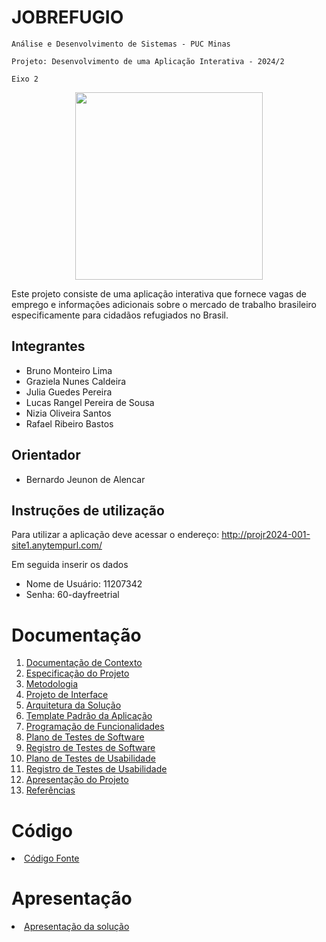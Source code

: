# JOBREFUGIO

`Análise e Desenvolvimento de Sistemas - PUC Minas`

`Projeto: Desenvolvimento de uma Aplicação Interativa - 2024/2`

`Eixo 2`

<p align="center">
  <img src= "https://github.com/user-attachments/assets/0659c64d-46d2-4a0b-9e41-cb39df7fbf64" width="300">
</p>

Este projeto consiste de uma aplicação interativa que fornece vagas de emprego e informações adicionais sobre o mercado de trabalho brasileiro especificamente para cidadãos refugiados no Brasil.

## Integrantes

* Bruno Monteiro Lima 
* Graziela Nunes Caldeira 
* Julia Guedes Pereira 
* Lucas Rangel Pereira de Sousa 
* Nizia Oliveira Santos
* Rafael Ribeiro Bastos

## Orientador

* Bernardo Jeunon de Alencar

## Instruções de utilização

Para utilizar a aplicação deve acessar o endereço: http://projr2024-001-site1.anytempurl.com/

Em seguida inserir os dados
* Nome de Usuário: 11207342
* Senha: 60-dayfreetrial

# Documentação

<ol>
<li><a href="docs/01-Documentação de Contexto.md"> Documentação de Contexto</a></li>
<li><a href="docs/02-Especificação do Projeto.md"> Especificação do Projeto</a></li>
<li><a href="docs/03-Metodologia.md"> Metodologia</a></li>
<li><a href="docs/04-Projeto de Interface.md"> Projeto de Interface</a></li>
<li><a href="docs/05-Arquitetura da Solução.md"> Arquitetura da Solução</a></li>
<li><a href="docs/06-Template Padrão da Aplicação.md"> Template Padrão da Aplicação</a></li>
<li><a href="docs/07-Programação de Funcionalidades.md"> Programação de Funcionalidades</a></li>
<li><a href="docs/08-Plano de Testes de Software.md"> Plano de Testes de Software</a></li>
<li><a href="docs/09-Registro de Testes de Software.md"> Registro de Testes de Software</a></li>
<li><a href="docs/10-Plano de Testes de Usabilidade.md"> Plano de Testes de Usabilidade</a></li>
<li><a href="docs/11-Registro de Testes de Usabilidade.md"> Registro de Testes de Usabilidade</a></li>
<li><a href="docs/12-Apresentação do Projeto.md"> Apresentação do Projeto</a></li>
<li><a href="docs/13-Referências.md"> Referências</a></li>
</ol>

# Código

<li><a href="src/README.md"> Código Fonte</a></li>

# Apresentação

<li><a href="presentation/README.md"> Apresentação da solução</a></li>
